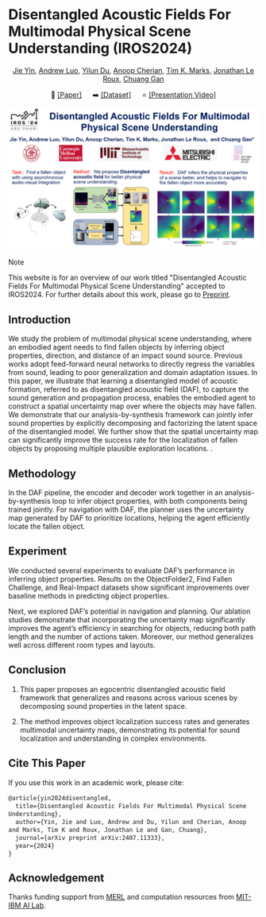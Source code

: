 # Disentangled Acoustic Fields For Multimodal Physical Scene Understanding (IROS2024)

<div align="center">

[Jie Yin](https://github.com/sjtuyinjie),
[Andrew Luo](https://www.cs.cmu.edu/~afluo/),
[Yilun Du](https://yilundu.github.io/),
[Anoop Cherian](http://users.cecs.anu.edu.au/~cherian/),
[Tim K. Marks](https://www.merl.com/people/tmarks),
[Jonathan Le Roux](https://www.jonathanleroux.org/),
[Chuang Gan](https://people.csail.mit.edu/ganchuang/)


📝 [[Paper]](https://github.com/sjtuyinjie/DAF/blob/main/daf_final.pdf)
&emsp;
➡️ [[Dataset]](https://github.com/chuangg/find_fallen_objects)
&emsp;
⭐️ [[Presentation Video]](https://youtu.be/QUIvWGnYkgk)


</div>


[![IROS2024 Presentation](IROS24_0286.jpg)](https://www.youtube.com/watch?v=QUIvWGnYkgk)

> [!NOTE]
> This website is for an overview of our work titled "Disentangled Acoustic Fields For Multimodal Physical Scene Understanding"  accepted to IROS2024. For further details about this work, please go to [Preprint](https://github.com/sjtuyinjie/DAF/blob/main/daf_final.pdf).

## Introduction
We study the problem of multimodal physical scene understanding, where an embodied agent needs to find fallen objects by inferring object properties, direction, and distance of an impact sound source. Previous works adopt feed-forward neural networks to directly regress the variables from sound, leading to poor generalization and domain adaptation issues. In this paper, we illustrate that learning a disentangled model of acoustic formation, referred to as disentangled acoustic field (DAF), to capture the sound generation and propagation process, enables the embodied agent to construct a spatial uncertainty map over where the objects may have fallen. We demonstrate that our analysis-by-synthesis framework can jointly infer sound properties by explicitly decomposing and factorizing the latent space of the disentangled model. We further show that the spatial uncertainty map can significantly improve the success rate for the localization of fallen objects by proposing multiple plausible exploration locations.
.

## Methodology
In the DAF pipeline, the encoder and decoder work together in an analysis-by-synthesis loop to infer object properties, with both components being trained jointly. For navigation with DAF, the planner uses the uncertainty map generated by DAF to prioritize locations, helping the agent efficiently locate the fallen object.


## Experiment
We conducted several experiments to evaluate DAF’s performance in inferring object properties. Results on the ObjectFolder2, Find Fallen Challenge, and Real-Impact datasets show significant improvements over baseline methods in predicting object properties.

Next, we explored DAF’s potential in navigation and planning. Our ablation studies demonstrate that incorporating the uncertainty map significantly improves the agent’s efficiency in searching for objects, reducing both path length and the number of actions taken. Moreover, our method generalizes well across different room types and layouts.


## Conclusion
1. This paper proposes an egocentric disentangled acoustic field framework that generalizes and reasons across various scenes by decomposing sound properties in the latent space. 

2. The method improves object localization success rates and generates multimodal uncertainty maps, demonstrating its potential for sound localization and understanding in complex environments.

## Cite This Paper
If you use this work in an academic work, please cite:
~~~
@article{yin2024disentangled,
  title={Disentangled Acoustic Fields For Multimodal Physical Scene Understanding},
  author={Yin, Jie and Luo, Andrew and Du, Yilun and Cherian, Anoop and Marks, Tim K and Roux, Jonathan Le and Gan, Chuang},
  journal={arXiv preprint arXiv:2407.11333},
  year={2024}
}
~~~

## Acknowledgement
Thanks funding support from [MERL](https://www.merl.com) and computation resources from [MIT-IBM AI Lab](https://mitibmwatsonailab.mit.edu/).
